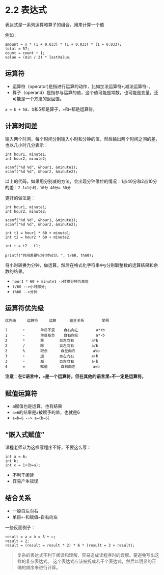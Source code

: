 # 2.2 表达式

表达式是一系列运算和算子的组合，用来计算一个值

例如：

```
amount = x * (1 + 0.033) * (1 + 0.033) * (1 + 0.033);
total = 57;
count = count + 1;
value = (min / 2) * lastValue;
```

## 运算符

- 运算符（operator)是指进行运算的动作，比如加法运算符`+`,减法运算符`-`。
- 算子（operand）是指参与运算的值，这个值可能是常数，也可能是变量，还可能是一个方法的返回值。

`a = b + 5`a、b和5都是算子，`=`和`+`都是运算符。

## 计算时间差

输入两个时间，每个时间分别输入小时和分钟的值，然后输出两个时间之间的差，也以几小时几分表示：

```
int hour1, minute1;
int hour2, minute2;

scanf("%d %d", &hour1, &minute1);
scanf("%d %d", &hour2, &minute2);
```

以上的代码，如果用分别减的方法，会出现分钟借位的情况：1点40分和2点10分的差：`2-1=1小时，10分-40分=-30分`

更好的做法是：

```
int hour1, minute1;
int hour2, minute2;

scanf("%d %d", &hour1, &minute1);
scanf("%d %d", &hour2, &minute2);

int t1 = hour1 * 60 + minute1;
int t2 = hour2 * 60 + minute2;

int t = t2 - t1;

printf("时间差是%d小时%d分。", t/60, t%60);
```

将小时转换为分钟，做运算。然后在格式化字符串中y分别取整数的运算结果和余数的结果。

- `hour1 * 60 + minute1 ->转换分钟为单位`
- `t/60 -->小时部分;`
- `t%60 -->分钟`

## 运算符优先级

```
优先级		运算符		运算		结合关系		举例

1		+		单目不变	自右向左		a*+b
1		-		单目取负	自右向左		a*-b
2		*		乘		自左向右		a*b
2		/		除		自左向右		a/b
2		%		取余		自左向右		a%b
3		+		加		自左向右		a+b
3		-		减		自左向右		a-b
4		=		赋值		自右向左		a=b
```

**注意：在C语言中，`=`是一个运算符。但在其他的语言里`=`不一定是运算符。**

## 赋值运算符

- a赋值也是运算，也有结果
- `a=6`的结果是`a`被赋予的值，也就是6
- `a=b=6 --> a=(b=6)`

## “嵌入式赋值”

课程老师认为这样写程序不好，不要这么写：

```
int a = 6;
int b;
int c = 1+(b=a);
```

- 不利于阅读
- 容易产生错误

## 结合关系

- 一般自左向右
- 单目`+-`和赋值`=`自右向左

一些反面例子：

```
result = a = b = 3 + c;
result = 2;
result = (result = result * 2) * 6 * (result = 3 + result);
```

> 复杂的表达式不利于阅读和理解，容易造成读程序时的误解。要避免写出这样的复杂表达式。
这个表达式应该被拆成若干个表达式，然后以明显的正确的顺序来进行计算。


